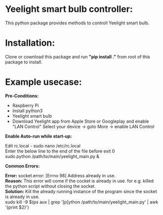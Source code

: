 # Yeelight smart bulb controller:

This python package provides methods to controll Yeelight smart bulb.

# Installation:

Clone or cownload this package and run **"pip install ."** from root of this package to install.

# Example usecase: 


**Pre-Conditions:**

  - Raspberry Pi
  - Install python3
  - Yeelight smart bulb
  - Download Yeelight app from Apple Store or Googleplay and enable "LAN Control"
    Select your device -> goto More -> enable LAN Control
    
**Enable Auto-run while start-up:**

   Edit rc.local - sudo nano /etc/rc.local<br>
   Enter the below line to the end of the file before exit 0<br>
   sudo python /path/to/main/yeelight_main.py &<br>

**Common Errors:**

**Error:** socket.error: [Errno 98] Address already in use.<br>
**Reason:** This error will come if the cocket is already in use. for e.g. killed the python script without closing the socket.<br>
**Solution:** Kill the already running instance of the program since the socket is already in use.<br>
sudo kill -9 $(ps aux | grep '[p]ython /path/to/main/yeelight_main.py' | awk '{print $2}')<br>
